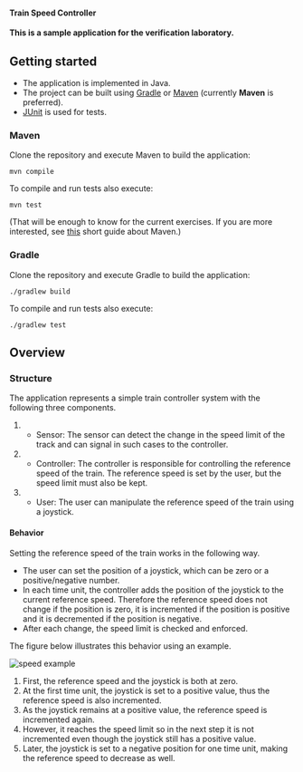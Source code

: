 
#### Train Speed Controller


**This is a sample application for the verification laboratory.**

## Getting started

* The application is implemented in Java.
* The project can be built using [Gradle](https://gradle.org/) or [Maven](https://maven.apache.org/) (currently **Maven** is preferred).
* [JUnit](https://junit.org/junit5/) is used for tests.

### Maven
Clone the repository and execute Maven to build the application:

```
mvn compile
```

To compile and run tests also execute:

```
mvn test
```

(That will be enough to know for the current exercises. If you are more interested, see [this](https://github.com/ftsrg-edu/swsv-labs/wiki/0b-Build-tools) short guide about Maven.)

### Gradle
Clone the repository and execute Gradle to build the application:

```
./gradlew build
```

To compile and run tests also execute:

```
./gradlew test
```

## Overview

### Structure

The application represents a simple train controller system with the following three components.

1. * Sensor: The sensor can detect the change in the speed limit of the track and can signal in such cases to the controller.
2. * Controller: The controller is responsible for controlling the reference speed of the train. The reference speed is set by the user, but the speed limit must also be kept.
3. * User: The user can manipulate the reference speed of the train using a joystick.

#### Behavior

Setting the reference speed of the train works in the following way.
* The user can set the position of a joystick, which can be zero or a positive/negative number.
* In each time unit, the controller adds the position of the joystick to the current reference speed. Therefore the reference speed does not change if the position is zero, it is incremented if the position is positive and it is decremented if the position is negative.
* After each change, the speed limit is checked and enforced.

The figure below illustrates this behavior using an example.

![speed example](doc/speed_example.png)

1. First, the reference speed and the joystick is both at zero.
1. At the first time unit, the joystick is set to a positive value, thus the reference speed is also incremented.
1. As the joystick remains at a positive value, the reference speed is incremented again.
1. However, it reaches the speed limit so in the next step it is not incremented even though the joystick still has a positive value.
1. Later, the joystick is set to a negative position for one time unit, making the reference speed to decrease as well.
